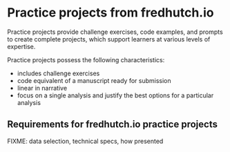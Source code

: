 # Practice projects from fredhutch.io

Practice projects provide challenge exercises,
code examples,
and prompts to create complete projects,
which support learners at various levels of expertise.

Practice projects possess the following characteristics:
- includes challenge exercises
- code equivalent of a manuscript ready for submission
- linear in narrative
- focus on a single analysis and justify the best options for a particular analysis

## Requirements for fredhutch.io practice projects

FIXME: data selection, technical specs, how presented
